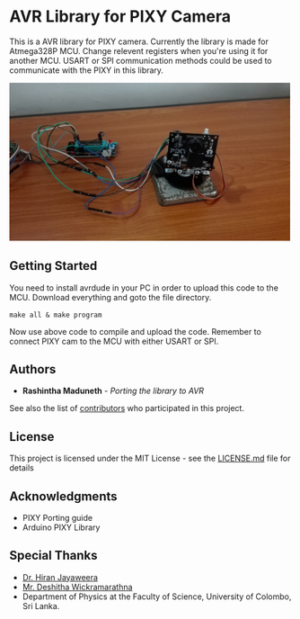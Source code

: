 # AVR Library for PIXY Camera

This is a AVR library for PIXY camera. Currently the library is made for Atmega328P MCU. Change relevent registers when you're using it for another MCU. USART or SPI communication methods could be used to communicate with the PIXY in this library.

<img src="photo.jpg" width="500" />

## Getting Started

You need to install avrdude in your PC in order to upload this code to the MCU. Download everything and goto the file directory.

```
make all & make program
```

Now use above code to compile and upload the code. Remember to connect PIXY cam to the MCU with either USART or SPI.


## Authors

* **Rashintha Maduneth** - *Porting the library to AVR*

See also the list of [contributors](https://github.com/pixy-avr/contributors) who participated in this project.


## License

This project is licensed under the MIT License - see the [LICENSE.md](LICENSE.md) file for details


## Acknowledgments

* PIXY Porting guide
* Arduino PIXY Library

## Special Thanks

* [Dr. Hiran Jayaweera](http://science.cmb.ac.lk/physics/academic_staff/dr-hiran-h-e-jayaweera/)
* [Mr. Deshitha Wickramarathna](http://science.cmb.ac.lk/physics/academic_staff/mr-d-d-c-wickramarathna/)
* Department of Physics at the Faculty of Science, University of Colombo, Sri Lanka.
